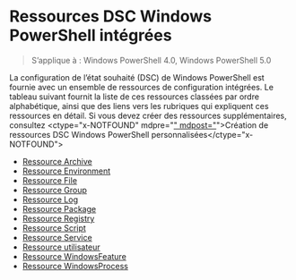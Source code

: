 # Ressources DSC Windows PowerShell intégrées

> S’applique à : Windows PowerShell 4.0, Windows PowerShell 5.0

La configuration de l’état souhaité (DSC) de Windows PowerShell est fournie avec un ensemble de ressources de configuration intégrées. Le tableau suivant fournit la liste de ces ressources classées par ordre alphabétique, ainsi que des liens vers les rubriques qui expliquent ces ressources en détail. Si vous devez créer des ressources supplémentaires, consultez <ctype="x-NOTFOUND" mdpre="[" mdpost="](authoringResource.md)">Création de ressources DSC Windows PowerShell personnalisées</ctype="x-NOTFOUND">

* [Ressource Archive](archiveResource.md)
* [Ressource Environment](environmentResource.md)
* [Ressource File](fileResource.md)
* [Ressource Group](groupResource.md)
* [Ressource Log](logResource.md)
* [Ressource Package](PackageResource.md)
* [Ressource Registry](registryResource.md)
* [Ressource Script](scriptResource.md)
* [Ressource Service](serviceResource.md)
* [Ressource utilisateur](userResource.md)
* [Ressource WindowsFeature](windowsFeatureResource.md)
* [Ressource WindowsProcess](windowsProcessResource.md)


<!--HONumber=Mar16_HO3-->


